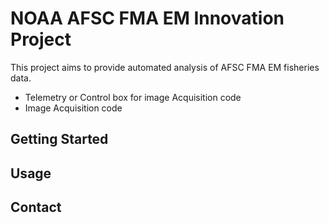  

# NOAA AFSC FMA EM Innovation Project

 This project aims to provide automated analysis of  AFSC FMA EM fisheries data. 
 
<p background-color:"#00ccff"   >
<ul>
<li>Telemetry or Control box for image Acquisition code</li>
<li>Image Acquisition code</li>
</ul>
  </p>

## Getting Started


## Usage


## Contact

